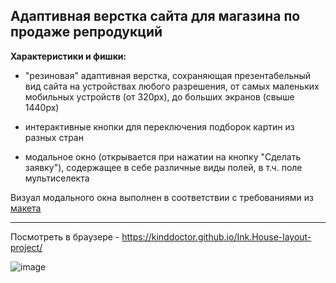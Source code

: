 ## Адаптивная верстка сайта для магазина по продаже репродукций

**Характеристики и фишки:**

- "резиновая" адаптивная верстка, сохраняющая презентабельный вид сайта на устройствах любого разрешения, от самых маленьких мобильных устройств (от 320px), до больших экранов (свыше 1440px)

- интерактивные кнопки для переключения подборок картин из разных стран

- модальное окно (открывается при нажатии на кнопку "Сделать заявку"), содержащее в себе различные виды полей, в т.ч. поле мультиселекта

Визуал модального окна выполнен в соответствии с требованиями из [макета](https://www.figma.com/design/BYYUK0ZtyQx8CfDf7SBXpU/%D0%A2%D0%B5%D1%81%D1%82%D0%BE%D0%B2%D0%BE%D0%B5-%D0%B2%D1%91%D1%80%D1%81%D1%82%D0%BA%D0%B8?node-id=36-73939&node-type=frame&t=OzAHYMKE9UU5b1cI-0)
_______
Посмотреть в браузере - https://kinddoctor.github.io/Ink.House-layout-project/


![image](https://github.com/user-attachments/assets/9494f535-4d70-486d-9059-a44e76db8916)

